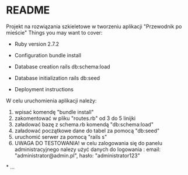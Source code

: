 # README
Projekt na rozwiązania szkieletowe w tworzeniu aplikacji 
"Przewodnik po mieście"
Things you may want to cover:

* Ruby version 2.7.2

* Configuration bundle install

* Database creation rails db:schema:load

* Database initialization rails db:seed

* Deployment instructions

W celu uruchomienia aplikacji należy:
<ol>
<li> wpisać komendę "bundle install"</li>
<li> zakomentować w pliku "routes.rb" od 3 do 5 linijki </li>
<li> załadować bazę z schema.rb komendą "db:schema:load"</li>
<li> załadować początkowe dane do tabel za pomocą "db:seed"</li>
<li> uruchomić serwer za pomocą "rails s"</li>
<li>UWAGA DO TESTOWANIA! w celu zalogowania się do panelu administracyjnego nalezy użyć danych do logowania : email: "administrator@admin.pl", hasło: "administrator123"</li>
</ol>
* ...
